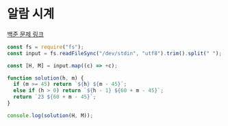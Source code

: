 # 알람 시계

[백준 문제 링크](https://www.acmicpc.net/problem/2884)

```javascript
const fs = require("fs");
const input = fs.readFileSync("/dev/stdin", "utf8").trim().split(" ");

const [H, M] = input.map((c) => +c);

function solution(h, m) {
  if (m >= 45) return `${h} ${m - 45}`;
  else if (h > 0) return `${h - 1} ${60 + m - 45}`;
  return `23 ${60 + m - 45}`;
}

console.log(solution(H, M));
```
